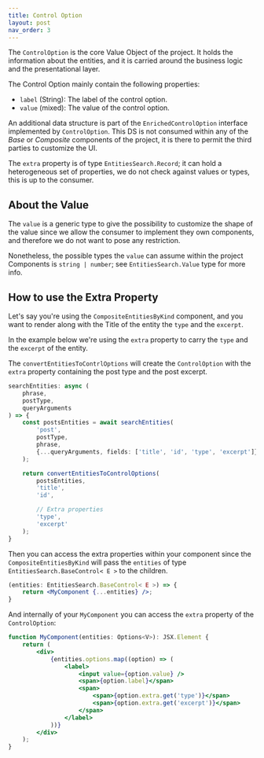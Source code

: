 ```yaml
---
title: Control Option
layout: post
nav_order: 3
---
```


The `ControlOption` is the core Value Object of the project. It holds the information about the entities, and it
is carried around the business logic and the presentational layer.

The Control Option mainly contain the following properties:

- `label` (String): The label of the control option.
- `value` (mixed): The value of the control option.

An additional data structure is part of the `EnrichedControlOption` interface implemented by `ControlOption`. This DS is
not consumed within any of the _Base_ or _Composite_ components of the project, it is there to permit the third parties
to customize the UI.

The `extra` property is of type `EntitiesSearch.Record`; it can hold a heterogeneous set of properties, we do not check
against values or types, this is up to the consumer.

## About the Value

The `value` is a generic type to give the possibility to customize the shape of the value since we allow the consumer to
implement they own components, and therefore we do not want to pose any restriction.

Nonetheless, the possible types the `value` can assume within the project Components is `string | number`;
see `EntitiesSearch.Value` type for more info.

## How to use the Extra Property

Let's say you're using the `CompositeEntitiesByKind` component, and you want to render along with the Title of the
entity the `type` and the `excerpt`.

In the example below we're using the `extra` property to carry the `type` and the `excerpt` of the entity.

The `convertEntitiesToContrlOptions` will create the `ControlOption` with the `extra` property containing the post type
and the post excerpt.

```typescript
searchEntities: async (
	phrase,
	postType,
	queryArguments
) => {
	const postsEntities = await searchEntities(
		'post',
		postType,
		phrase,
		{...queryArguments, fields: ['title', 'id', 'type', 'excerpt']}
	);

	return convertEntitiesToControlOptions(
		postsEntities,
		'title',
		'id',

		// Extra properties
		'type',
		'excerpt'
	);
}
```

Then you can access the extra properties within your component since the `CompositeEntitiesByKind` will pass
the `entities` of type `EntitiesSearch.BaseControl< E >` to the children.

```jsx
(entities: EntitiesSearch.BaseControl< E >) => {
    return <MyComponent {...entities} />;
}
```

And internally of your `MyComponent` you can access the `extra` property of the `ControlOption`:

```jsx
function MyComponent(entities: Options<V>): JSX.Element {
    return (
        <div>
            {entities.options.map((option) => (
                <label>
                    <input value={option.value} />
                    <span>{option.label}</span>
                    <span>
                        <span>{option.extra.get('type')}</span>
                        <span>{option.extra.get('excerpt')}</span>
                    </span>
                </label>
            ))}
        </div>
    );
}
```
